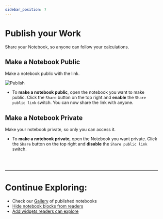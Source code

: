 ```yaml
---
sidebar_position: 7
---
```


# Publish your Work
Share your Notebook, so anyone can follow your calculations.

## Make a Notebook Public
Make a notebook public with the link.

![Publish](https://user-images.githubusercontent.com/12210180/198083883-9ce40254-d19d-4176-b93d-fa6b4e2565c0.gif)


* To **make a notebook public**, open the notebook you want to make public. Click the `Share` button on the top right and **enable** the `Share public link` switch. You can now share the link with anyone.

## Make a Notebook Private
Make your notebook private, so only you can access it.

* To **make a notebook private**, open the Notebook you want private. Click the `Share` button on the top right and **disable** the `Share public link` switch.



<br></br>

---
# Continue Exploring:
- Check our [Gallery](/docs/gallery) of published notebooks
- [Hide notebook blocks from readers](/docs/quick-start/blocks#hide-a-block-from-a-reader)
- [Add widgets readers can explore](/docs/quick-start/widgets#create-a-new-widget)
